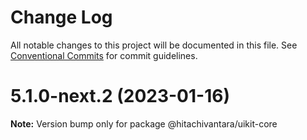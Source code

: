 # Change Log

All notable changes to this project will be documented in this file.
See [Conventional Commits](https://conventionalcommits.org) for commit guidelines.

# 5.1.0-next.2 (2023-01-16)

**Note:** Version bump only for package @hitachivantara/uikit-core
